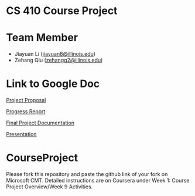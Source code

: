 # CS 410 Course Project





# Team Member

- Jiayuan Li ([jiayuan8@illinois.edu](mailto:jiayuan8@illinois.edu))
- Zehang Qiu (zehangq2@illinois.edu)

# Link to Google Doc

[Project Proposal](https://docs.google.com/document/d/1l9UlmzIY7VR5I6CWFQRCgICYJsGsAp5ze10a5lwxhyQ/edit?usp=sharing)

[Progress Report](https://docs.google.com/document/d/1dCLi3i6aCVDZHSJ1iOMMe73Ni1C_DGR7ppbkQKTudck/edit?usp=sharing)

[Final Project Documentation](https://docs.google.com/document/d/1TjZRtTcSKai8-FoJBXCn-8FrsyAMLZ4kj19VBaRj58Y/edit?usp=sharing)

[Presentation](https://docs.google.com/presentation/d/1xgnjw_ba0RYCb86KmHnmBJEUEkM5PfqXKG40u3ZTnp8/edit?usp=sharing)

# CourseProject

Please fork this repository and paste the github link of your fork on Microsoft CMT. Detailed instructions are on Coursera under Week 1: Course Project Overview/Week 9 Activities.
